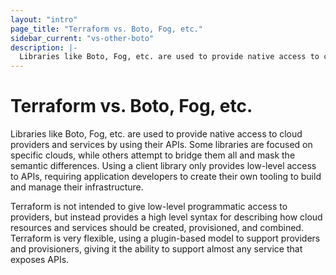 ```yaml
---
layout: "intro"
page_title: "Terraform vs. Boto, Fog, etc."
sidebar_current: "vs-other-boto"
description: |-
  Libraries like Boto, Fog, etc. are used to provide native access to cloud providers and services by using their APIs. Some libraries are focused on specific clouds, while others attempt to bridge them all and mask the semantic differences. Using a client library only provides low-level access to APIs, requiring application developers to create their own tooling to build and manage their infrastructure.
---
```


# Terraform vs. Boto, Fog, etc.

Libraries like Boto, Fog, etc. are used to provide native access
to cloud providers and services by using their APIs. Some
libraries are focused on specific clouds, while others attempt
to bridge them all and mask the semantic differences. Using a client
library only provides low-level access to APIs, requiring application
developers to create their own tooling to build and manage their infrastructure.

Terraform is not intended to give low-level programmatic access to
providers, but instead provides a high level syntax for describing
how cloud resources and services should be created, provisioned, and
combined. Terraform is very flexible, using a plugin-based model to
support providers and provisioners, giving it the ability to support
almost any service that exposes APIs.
